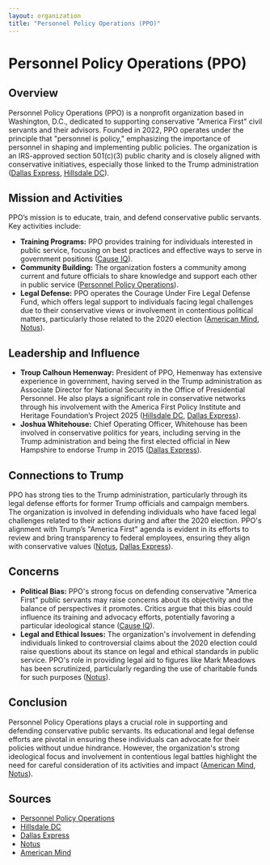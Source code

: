 ```yaml
---
layout: organization
title: "Personnel Policy Operations (PPO)"
---
```


# Personnel Policy Operations (PPO)

## Overview
Personnel Policy Operations (PPO) is a nonprofit organization based in Washington, D.C., dedicated to supporting conservative "America First" civil servants and their advisors. Founded in 2022, PPO operates under the principle that "personnel is policy," emphasizing the importance of personnel in shaping and implementing public policies. The organization is an IRS-approved section 501(c)(3) public charity and is closely aligned with conservative initiatives, especially those linked to the Trump administration ([Dallas Express](https://www.dallasexpress.com), [Hillsdale DC](https://dc.hillsdale.edu)).

## Mission and Activities
PPO’s mission is to educate, train, and defend conservative public servants. Key activities include:
- **Training Programs:** PPO provides training for individuals interested in public service, focusing on best practices and effective ways to serve in government positions ([Cause IQ](https://www.causeiq.com)).
- **Community Building:** The organization fosters a community among current and future officials to share knowledge and support each other in public service ([Personnel Policy Operations](https://www.personnelpolicyops.org)).
- **Legal Defense:** PPO operates the Courage Under Fire Legal Defense Fund, which offers legal support to individuals facing legal challenges due to their conservative views or involvement in contentious political matters, particularly those related to the 2020 election ([American Mind](https://americanmind.org), [Notus](https://www.notus.org)).

## Leadership and Influence
- **Troup Calhoun Hemenway:** President of PPO, Hemenway has extensive experience in government, having served in the Trump administration as Associate Director for National Security in the Office of Presidential Personnel. He also plays a significant role in conservative networks through his involvement with the America First Policy Institute and Heritage Foundation’s Project 2025 ([Hillsdale DC](https://dc.hillsdale.edu), [Dallas Express](https://www.dallasexpress.com)).
- **Joshua Whitehouse:** Chief Operating Officer, Whitehouse has been involved in conservative politics for years, including serving in the Trump administration and being the first elected official in New Hampshire to endorse Trump in 2015 ([Dallas Express](https://www.dallasexpress.com)).

## Connections to Trump
PPO has strong ties to the Trump administration, particularly through its legal defense efforts for former Trump officials and campaign members. The organization is involved in defending individuals who have faced legal challenges related to their actions during and after the 2020 election. PPO's alignment with Trump’s "America First" agenda is evident in its efforts to review and bring transparency to federal employees, ensuring they align with conservative values ([Notus](https://www.notus.org), [Dallas Express](https://www.dallasexpress.com)).

## Concerns
- **Political Bias:** PPO's strong focus on defending conservative "America First" public servants may raise concerns about its objectivity and the balance of perspectives it promotes. Critics argue that this bias could influence its training and advocacy efforts, potentially favoring a particular ideological stance ([Cause IQ](https://www.causeiq.com)).
- **Legal and Ethical Issues:** The organization's involvement in defending individuals linked to controversial claims about the 2020 election could raise questions about its stance on legal and ethical standards in public service. PPO's role in providing legal aid to figures like Mark Meadows has been scrutinized, particularly regarding the use of charitable funds for such purposes ([Notus](https://www.notus.org)).

## Conclusion
Personnel Policy Operations plays a crucial role in supporting and defending conservative public servants. Its educational and legal defense efforts are pivotal in ensuring these individuals can advocate for their policies without undue hindrance. However, the organization's strong ideological focus and involvement in contentious legal battles highlight the need for careful consideration of its activities and impact ([American Mind](https://americanmind.org), [Notus](https://www.notus.org)).

## Sources
- [Personnel Policy Operations](https://www.personnelpolicyops.org)
- [Hillsdale DC](https://dc.hillsdale.edu)
- [Dallas Express](https://www.dallasexpress.com)
- [Notus](https://www.notus.org)
- [American Mind](https://americanmind.org)
